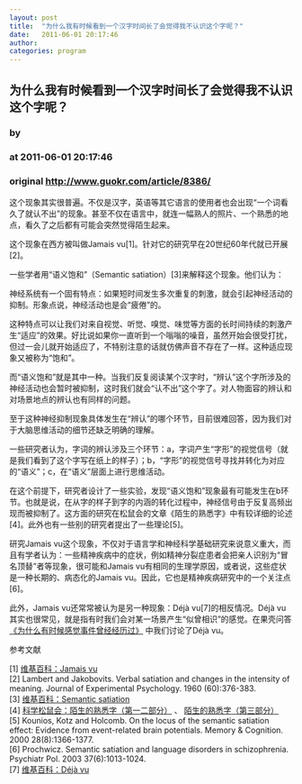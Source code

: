 ```yaml
---
layout: post
title:  "为什么我有时候看到一个汉字时间长了会觉得我不认识这个字呢？"
date:   2011-06-01 20:17:46
author: 
categories: program
---
```


## 为什么我有时候看到一个汉字时间长了会觉得我不认识这个字呢？
### by 
### at 2011-06-01 20:17:46
### original <http://www.guokr.com/article/8386/>

<div>
<p>这个现象其实很普遍。不仅是汉字，英语等其它语言的使用者也会出现“一个词看久了就认不出”的现象。甚至不仅在语言中，就连一幅熟人的照片、一个熟悉的地点，看久了之后都有可能会突然觉得陌生起来。</p>
<p>这个现象在西方被叫做Jamais vu[1]。针对它的研究早在20世纪60年代就已开展[2]。</p>
<p>一些学者用“语义饱和”（Semantic satiation）[3]来解释这个现象。他们认为：</p>
<p>神经系统有一个固有特点：如果短时间发生多次重复的刺激，就会引起神经活动的抑制。形象点说，神经活动也是会“疲倦”的。</p>
<p>这种特点可以让我们对来自视觉、听觉、嗅觉、味觉等方面的长时间持续的刺激产生“适应”的效果。好比说如果你一直听到一个嗡嗡的噪音，虽然开始会很受打扰，但过一会儿就开始适应了，不特别注意的话就仿佛声音不存在了一样。这种适应现象又被称为“饱和”。</p>
<p>而“语义饱和”就是其中一种。当我们反复阅读某个汉字时，“辨认”这个字所涉及的神经活动也会暂时被抑制，这时我们就会“认不出”这个字了。对人物面容的辨认和对场景地点的辨认也有同样的问题。</p>
<p>至于这种神经抑制现象具体发生在“辨认”的哪个环节，目前很难回答，因为我们对于大脑思维活动的细节还缺乏明确的理解。</p>
<p>一些研究者认为，字词的辨认涉及三个环节：a，字词产生“字形”的视觉信号（就是我们看到了这个字写在纸上的样子）；b，“字形”的视觉信号寻找并转化为对应的“语义”；c，在“语义”层面上进行思维活动。</p>
<p>在这个前提下，研究者设计了一些实验，发现“语义饱和”现象最有可能发生在b环节。也就是说，在从字的样子到字的内涵的转化过程中，神经信号由于反复高频出现而被抑制了。这方面的研究在松鼠会的文章《陌生的熟悉字》中有较详细的论述[4]。此外也有一些别的研究者提出了一些理论[5]。</p>
<p>研究Jamais vu这个现象，不仅对于语言学和神经科学基础研究来说意义重大，而且有学者认为：一些精神疾病中的症状，例如精神分裂症患者会把亲人识别为“冒名顶替”者等现象，很可能和Jamais vu有相同的生理学原因，或者说，这些症状是一种长期的、病态化的Jamais vu。因此，它也是精神疾病研究中的一个关注点[6]。</p>
<p>此外，Jamais vu还常常被认为是另一种现象：Déjà vu[7]的相反情况。Déjà vu其实也很常见，就是指有时我们会对某一场景产生“似曾相识”的感觉。在果壳问答 <a href="http://www.guokr.com/ask/item/6625/">《为什么有时候感觉事件曾经经历过》</a> 中我们讨论了Déjà vu。</p>
<p>参考文献</p>
<div>
<div>[1] <a href="http://en.wikipedia.org/wiki/Jamais_vu">维基百科：Jamais vu</a></div>
<div>[2] Lambert and Jakobovits. Verbal satiation and changes in the intensity of meaning. Journal of Experimental Psychology. 1960 (60):376-383.</div>
<div>[3] <a href="http://en.wikipedia.org/wiki/Semantic_satiation">维基百科：Semantic satiation</a></div>
<div>[4] <a href="http://songshuhui.net/archives/14522">科学松鼠会：陌生的熟悉字（第一二部分）</a> 、 <a href="http://songshuhui.net/archives/14741">陌生的熟悉字（第三部分）</a></div>
<div>[5] Kounios, Kotz and Holcomb. On the locus of the semantic satiation effect: Evidence from event-related brain potentials. Memory &amp; Cognition. 2000 28(8):1366-1377.</div>
<div>[6] Prochwicz. Semantic satiation and language disorders in schizophrenia. Psychiatr Pol. 2003 37(6):1013-1024.</div>
<div>[7] <a href="http://en.wikipedia.org/wiki/D%C3%A9j%C3%A0_vu">维基百科：Déjà vu</a></div>
</div>
</div>